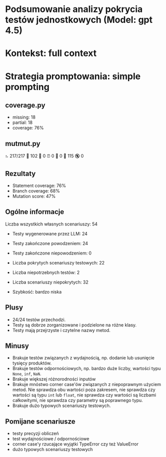 # Podsumowanie analizy pokrycia testów jednostkowych (Model: gpt 4.5)
# Kontekst: full context
# Strategia promptowania: simple prompting

## coverage.py
- missing: 18
- partial: 18
- coverage: 76%

## mutmut.py
⠦ 217/217  🎉 102 🫥 0  ⏰ 0  🤔 0  🙁 115  🔇 0

## Rezultaty
- Statement coverage: 76%
- Branch coverage: 68%
- Mutation score: 47%

## Ogólne informacje

Liczba wszystkich własnych scenariuszy: 54

- Testy wygenerowane przez LLM: 24
- Testy zakończone powodzeniem: 24
- Testy zakończone niepowodzeniem: 0


- Liczba pokrytych scenariuszy testowych: 22
- Liczba niepotrzebnych testów: 2
- Liczba scenariuszy niepokrytych: 32
- Szybkość: bardzo niska

## Plusy

- 24/24 testów przechodzi.
- Testy są dobrze zorganizowane i podzielone na różne klasy.
- Testy mają przejrzyste i czytelne nazwy metod.

## Minusy

- Brakuje testów związanych z wydajnością, np. dodanie lub usunięcie tysięcy produktów.
- Brakuje testów odpornościowych, np. bardzo duże liczby, wartości typu `None`, `inf`, `NaN`.
- Brakuje większej różnorodności inputów
- Brakuje mnóstwo corner case'ów związanych z niepoprawnym użyciem metod. Nie sprawdza obu wartości poza zakresem, nie sprawdza czy wartości są typu `int` lub `float`, nie sprawdza czy wartości są liczbami całkowitymi, nie sprawdza czy parametry są poprawnego typu.
- Brakuje dużo typowych scenariuszy testowych.

## Pomijane scenariusze

- testy precyzji obliczeń
- test wydajnościowe / odpornościowe
- corner case'y rzucające wyjątki TypeError czy też ValueError
- dużo typowych scenariuszy testowych
